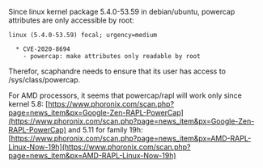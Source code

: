 Since linux kernel package 5.4.0-53.59 in debian/ubuntu, powercap attributes are only accessible by root:

    linux (5.4.0-53.59) focal; urgency=medium

      * CVE-2020-8694
        - powercap: make attributes only readable by root

Therefor, scaphandre needs to ensure that its user has access to /sys/class/powercap.

For AMD processors, it seems that powercap/rapl will work only since kernel 5.8: [https://www.phoronix.com/scan.php?page=news_item&px=Google-Zen-RAPL-PowerCap](https://www.phoronix.com/scan.php?page=news_item&px=Google-Zen-RAPL-PowerCap)
and 5.11 for family 19h: [https://www.phoronix.com/scan.php?page=news_item&px=AMD-RAPL-Linux-Now-19h](https://www.phoronix.com/scan.php?page=news_item&px=AMD-RAPL-Linux-Now-19h)

